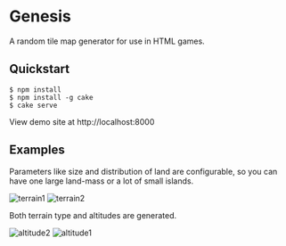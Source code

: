 # Genesis

A random tile map generator for use in HTML games.

## Quickstart

```
$ npm install
$ npm install -g cake
$ cake serve
```

View demo site at http://localhost:8000

## Examples

Parameters like size and distribution of land are configurable, so you can have one large land-mass or a lot
of small islands.

![terrain1](http://imgur.com/jGCKb.png)
![terrain2](http://imgur.com/nnyvg.png)

Both terrain type and altitudes are generated.

![altitude2](http://imgur.com/kLzPO.png)
![altitude1](http://imgur.com/nPyVL.png)
